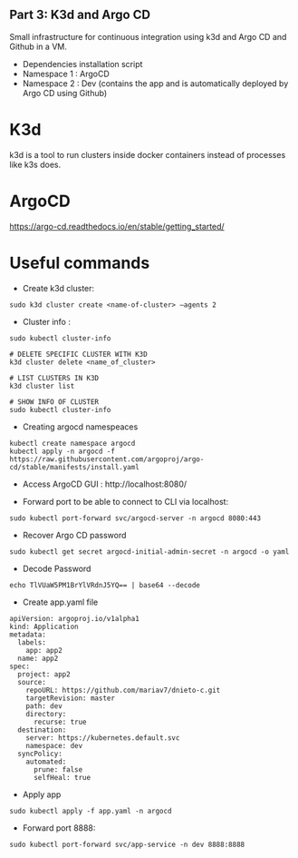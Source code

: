 ## Part 3: K3d and Argo CD
Small infrastructure for continuous integration using k3d and Argo CD and Github in a VM.
- Dependencies installation script
- Namespace 1 : ArgoCD
- Namespace 2 : Dev (contains the app and is automatically deployed by Argo CD using Github)

# K3d
k3d is a tool to run clusters inside docker containers instead of processes like k3s does.

# ArgoCD
https://argo-cd.readthedocs.io/en/stable/getting_started/


# Useful commands
- Create k3d cluster:
``` 
sudo k3d cluster create <name-of-cluster> —agents 2
```
- Cluster info :
```
sudo kubectl cluster-info

# DELETE SPECIFIC CLUSTER WITH K3D
k3d cluster delete <name_of_cluster>

# LIST CLUSTERS IN K3D
k3d cluster list

# SHOW INFO OF CLUSTER
sudo kubectl cluster-info
```

- Creating argocd namespeaces
```
kubectl create namespace argocd
kubectl apply -n argocd -f https://raw.githubusercontent.com/argoproj/argo-cd/stable/manifests/install.yaml
```

- Access ArgoCD GUI :
http://localhost:8080/

- Forward port to be able to connect to CLI via localhost:
```
sudo kubectl port-forward svc/argocd-server -n argocd 8080:443
```

- Recover Argo CD password 
```
sudo kubectl get secret argocd-initial-admin-secret -n argocd -o yaml
```

- Decode Password
``` 
echo TlVUaW5PM1BrYlVRdnJ5YQ== | base64 --decode
```

- Create app.yaml file
```
apiVersion: argoproj.io/v1alpha1
kind: Application
metadata:
  labels:
    app: app2
  name: app2
spec:
  project: app2
  source:
    repoURL: https://github.com/mariav7/dnieto-c.git
    targetRevision: master
    path: dev
    directory:
      recurse: true
  destination:
    server: https://kubernetes.default.svc
    namespace: dev
  syncPolicy:
    automated:
      prune: false
      selfHeal: true
```

- Apply app
```
sudo kubectl apply -f app.yaml -n argocd
```

- Forward port 8888:
```
sudo kubectl port-forward svc/app-service -n dev 8888:8888
```
